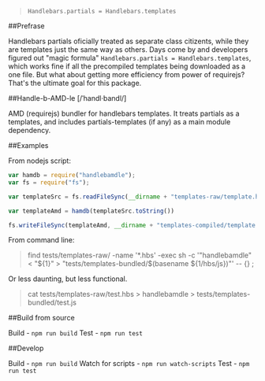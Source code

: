 >`Handlebars.partials = Handlebars.templates`

##Prefrase

Handlebars partials oficially treated as separate class citizents, while they are templates just the same way as others. Days come by and developers figured out "magic formula" `Handlebars.partials = Handlebars.templates`, which works fine if all the precompiled templates being downloaded as a one file.
But what about getting more efficiency from power of requirejs? That's the ultimate goal for this package.

##Handle-b-AMD-le [/ˈhandl·bandl/]

AMD (requirejs) bundler for handlebars templates. It treats partials as a templates, and includes partials-templates (if any) as a main module dependency.

##Examples

From nodejs script:

````js
var hamdb = require("handlebamdle");
var fs = require("fs");

var templateSrc = fs.readFileSync(__dirname + "templates-raw/template.hbs");

var templateAmd = hamdb(templateSrc.toString())

fs.writeFileSync(templateAmd, __dirname + "templates-compiled/template.hbs.js");

````

From command line:

> find tests/templates-raw/ -name '*.hbs' -exec sh -c '"handlebamdle" < "${1}" > "tests/templates-bundled/$(basename ${1/hbs/js})"' -- {} \;

Or less daunting, but less functional.

> cat tests/templates-raw/test.hbs > handlebamdle > tests/templates-bundled/test.js

##Build from source

Build - `npm run build`
Test - `npm run test`

##Develop

Build - `npm run build`
Watch for scripts - `npm run watch-scripts`
Test - `npm run test`
